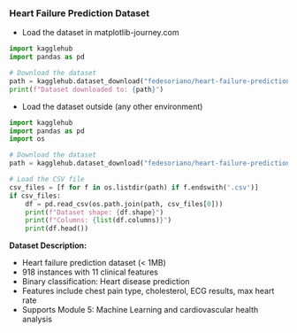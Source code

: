 ### Heart Failure Prediction Dataset

- Load the dataset in matplotlib-journey.com

```python
import kagglehub
import pandas as pd

# Download the dataset
path = kagglehub.dataset_download("fedesoriano/heart-failure-prediction")
print(f"Dataset downloaded to: {path}")
```

- Load the dataset outside (any other environment)

```python
import kagglehub
import pandas as pd
import os

# Download the dataset
path = kagglehub.dataset_download("fedesoriano/heart-failure-prediction")

# Load the CSV file
csv_files = [f for f in os.listdir(path) if f.endswith('.csv')]
if csv_files:
    df = pd.read_csv(os.path.join(path, csv_files[0]))
    print(f"Dataset shape: {df.shape}")
    print(f"Columns: {list(df.columns)}")
    print(df.head())
```

**Dataset Description:**
- Heart failure prediction dataset (< 1MB)
- 918 instances with 11 clinical features
- Binary classification: Heart disease prediction
- Features include chest pain type, cholesterol, ECG results, max heart rate
- Supports Module 5: Machine Learning and cardiovascular health analysis